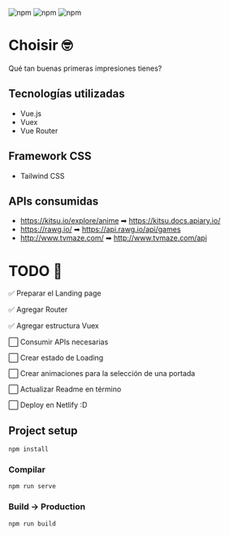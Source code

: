 ![npm](https://img.shields.io/badge/VueJS-v2.6.11-brightgreen) ![npm](https://img.shields.io/badge/Vuex-v3.2.0-green) ![npm](https://img.shields.io/badge/VueRouter-v3.3.4-yellowgreen)

# Choisir 🤓

Qué tan buenas primeras impresiones tienes?

## Tecnologías utilizadas

- Vue.js
- Vuex
- Vue Router

## Framework CSS

- Tailwind CSS

## APIs consumidas

- https://kitsu.io/explore/anime ➡ https://kitsu.docs.apiary.io/
- https://rawg.io/ ➡ https://api.rawg.io/api/games
- http://www.tvmaze.com/ ➡ http://www.tvmaze.com/api

# TODO 📜

✅ Preparar el Landing page

✅ Agregar Router

✅ Agregar estructura Vuex

⬜ Consumir APIs necesarias

⬜ Crear estado de Loading

⬜ Crear animaciones para la selección de una portada

⬜ Actualizar Readme en término

⬜ Deploy en Netlify :D

## Project setup

```
npm install
```

### Compilar

```
npm run serve
```

### Build -> Production

```
npm run build
```

